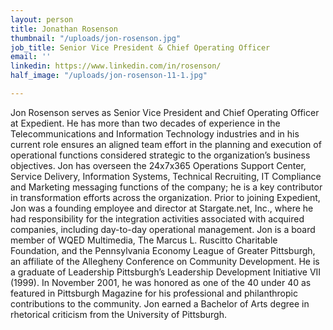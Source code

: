 ```yaml
---
layout: person
title: Jonathan Rosenson
thumbnail: "/uploads/jon-rosenson.jpg"
job_title: Senior Vice President & Chief Operating Officer
email: ''
linkedin: https://www.linkedin.com/in/rosenson/
half_image: "/uploads/jon-rosenson-11-1.jpg"

---
```

Jon Rosenson serves as Senior Vice President and Chief Operating Officer at Expedient. He has more than two decades of experience in the Telecommunications and Information Technology industries and in his current role ensures an aligned team effort in the planning and execution of operational functions considered strategic to the organization’s business objectives. Jon has overseen the 24x7x365 Operations Support Center, Service Delivery, Information Systems, Technical Recruiting, IT Compliance and Marketing messaging functions of the company; he is a key contributor in transformation efforts across the organization. Prior to joining Expedient, Jon was a founding employee and director at Stargate.net, Inc., where he had responsibility for the integration activities associated with acquired companies, including day-to-day operational management. Jon is a board member of WQED Multimedia, The Marcus L. Ruscitto Charitable Foundation, and the Pennsylvania Economy League of Greater Pittsburgh, an affiliate of the Allegheny Conference on Community Development. He is a graduate of Leadership Pittsburgh’s Leadership Development Initiative VII (1999). In November 2001, he was honored as one of the 40 under 40 as featured in Pittsburgh Magazine for his professional and philanthropic contributions to the community. Jon earned a Bachelor of Arts degree in rhetorical criticism from the University of Pittsburgh.